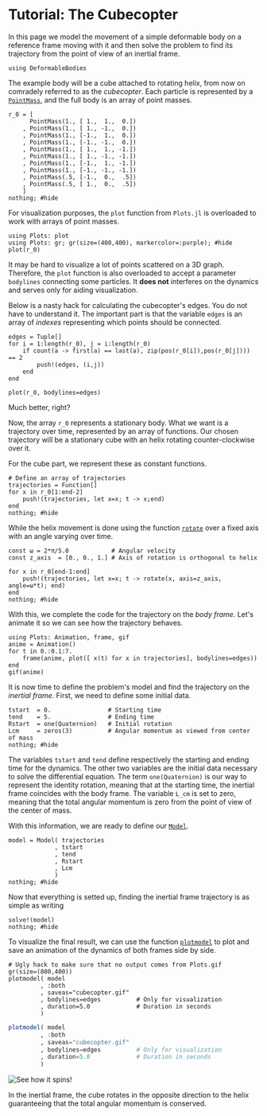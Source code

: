 # Tutorial: The Cubecopter

In this page we model the movement of a simple deformable body
on a reference frame moving with it
and then solve the problem to find its trajectory from the point of view
of an inertial frame.

```@setup cube
using DeformableBodies
```

The example body will be a cube attached to rotating helix,
from now on comradely referred to as the _cubecopter_.
Each particle is represented by a [`PointMass`](@ref),
and the full body is an array of point masses.

```@example cube
r_0 = [
      PointMass(1., [ 1.,  1.,  0.])
    , PointMass(1., [ 1., -1.,  0.])
    , PointMass(1., [-1.,  1.,  0.])
    , PointMass(1., [-1., -1.,  0.])
    , PointMass(1., [ 1.,  1., -1.])
    , PointMass(1., [ 1., -1., -1.])
    , PointMass(1., [-1.,  1., -1.])
    , PointMass(1., [-1., -1., -1.])
    , PointMass(.5, [-1.,  0.,  .5])
    , PointMass(.5, [ 1.,  0.,  .5])
    ]
nothing; #hide
```

For visualization purposes,
the `plot` function from `Plots.jl`
is overloaded to work with arrays of point masses.


```@example cube
using Plots: plot
using Plots: gr; gr(size=(400,400), markercolor=:purple); #hide
plot(r_0)
```

It may be hard to visualize a lot of points scattered on a 3D graph.
Therefore, the `plot` function is also overloaded to accept a parameter `bodylines`
connecting some particles.
It **does not** interferes on the dynamics and serves only for aiding visualization.

Below is a nasty hack for calculating the cubecopter's edges.
You do not have to understand it.
The important part is that the variable `edges` is an array of *indexes*
representing which points should be connected.

```@example cube
edges = Tuple[]
for i = 1:length(r_0), j = i:length(r_0)
    if count(a -> first(a) == last(a), zip(pos(r_0[i]),pos(r_0[j]))) == 2
        push!(edges, (i,j))
    end
end
```

```@example cube
plot(r_0, bodylines=edges)
```

Much better, right?

Now, the array `r_0` represents a stationary body.
What we want is a trajectory over time,
represented by an array of functions.
Our chosen trajectory will be a stationary cube with an helix rotating counter-clockwise over it.

For the cube part, we represent these as constant functions.

```@example cube
# Define an array of trajectories
trajectories = Function[]
for x in r_0[1:end-2]
    push!(trajectories, let x=x; t -> x;end)
end
nothing; #hide
```

While the helix movement is done using the function [`rotate`](@ref)
over a fixed axis with an angle varying over time.

```@example cube
const ω = 2*π/5.0            # Angular velocity
const z_axis  = [0., 0., 1.] # Axis of rotation is orthogonal to helix

for x in r_0[end-1:end]
    push!(trajectories, let x=x; t -> rotate(x, axis=z_axis, angle=ω*t); end)
end
nothing; #hide
```

With this,
we complete the code for the trajectory on the _body frame_.
Let's animate it so we can see how the trajectory behaves.

```@example cube
using Plots: Animation, frame, gif
anime = Animation()
for t in 0.:0.1:7.
    frame(anime, plot([ x(t) for x in trajectories], bodylines=edges))
end
gif(anime)
```

It is now time to define the problem's model and find the trajectory on the _inertial frame_.
First, we need to define some initial data.

```@example cube
tstart  = 0.                # Starting time
tend    = 5.                # Ending time
Rstart  = one(Quaternion)   # Initial rotation
Lcm     = zeros(3)          # Angular momentum as viewed from center of mass
nothing; #hide
```

The variables `tstart` and `tend` define
respectively the starting and ending time for the dynamics.
The other two variables are the initial data necessary to solve the differential equation.
The term `one(Quaternion)` is our way to represent the identity rotation,
meaning that at the starting time,
the inertial frame coincides with the body frame.
The variable `L_cm` is set to zero,
meaning that the total angular momentum is zero
from the point of view of the center of mass.

With this information, we are ready to define our [`Model`](@ref).

```@example cube
model = Model( trajectories
             , tstart
             , tend
             , Rstart
             , Lcm
             )
nothing; #hide
```

Now that everything is setted up,
finding the inertial frame trajectory is as simple as writing

```@example cube
solve!(model)
nothing; #hide
```

To visualize the final result,
we can use the function [`plotmodel`](@ref)
to plot and save an animation of the dynamics of
both frames side by side.


```@setup cube
# Ugly hack to make sure that no output comes from Plots.gif
gr(size=(800,400))
plotmodel( model
         , :both
         , saveas="cubecopter.gif"
         , bodylines=edges          # Only for visualization
         , duration=5.0             # Duration in seconds
         )
```
```julia
plotmodel( model
         , :both
         , saveas="cubecopter.gif"
         , bodylines=edges          # Only for visualization
         , duration=5.0             # Duration in seconds
         )
```

![See how it spins!](cubecopter.gif)

In the inertial frame,
the cube rotates in the opposite direction to the helix
guaranteeing that the total angular momentum is conserved.
